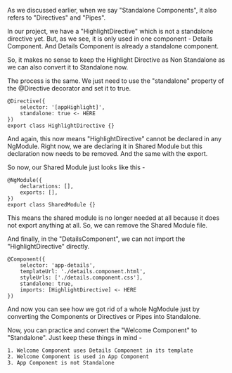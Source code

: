 As we discussed earlier, when we say "Standalone Components", it also refers to "Directives" and "Pipes".

In our project, we have a "HighlightDirective" which is not a standalone directive yet. But, as we see, it is only used in one component - Details Component. And Details Component is already a standalone component.

So, it makes no sense to keep the Highlight Directive as Non Standalone as we can also convert it to Standalone now.

The process is the same. We just need to use the "standalone" property of the @Directive decorator and set it to true.


    @Directive({
        selector: '[appHighlight]',
        standalone: true <- HERE
    })
    export class HighlightDirective {}

And again, this now means "HighlightDirective" cannot be declared in any NgModule. Right now, we are declaring it in Shared Module but this declaration now needs to be removed. And the same with the export.

So now, our Shared Module just looks like this -

    @NgModule({
        declarations: [],
        exports: [],
    })
    export class SharedModule {}

This means the shared module is no longer needed at all because it does not export anything at all. So, we can remove the Shared Module file.
    
And finally, in the "DetailsComponent", we can not import the "HighlightDirective" directly.

    @Component({
        selector: 'app-details',
        templateUrl: './details.component.html',
        styleUrls: ['./details.component.css'],
        standalone: true,
        imports: [HighlightDirective] <- HERE
    })

And now you can see how we got rid of a whole NgModule just by converting the Components or Directives or Pipes into Standalone.

Now, you can practice and convert the "Welcome Component" to "Standalone". Just keep these things in mind - 

    1. Welcome Component uses Details Component in its template
    2. Welcome Component is used in App Component
    3. App Component is not Standalone